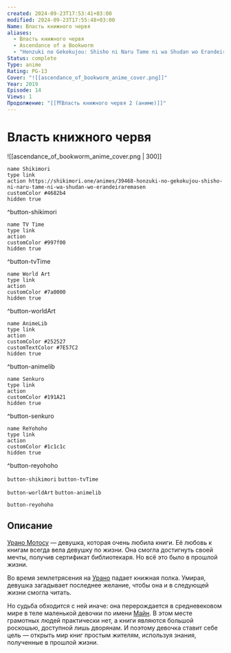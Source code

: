 ```yaml
---
created: 2024-09-23T17:53:41+03:00
modified: 2024-09-23T17:55:48+03:00
Name: Власть книжного червя
aliases:
  - Власть книжного червя
  - Ascendance of a Bookworm
  - "Honzuki no Gekokujou: Shisho ni Naru Tame ni wa Shudan wo Erandeiraremasen"
Status: complete
Type: anime
Rating: PG-13
Cover: "![[ascendance_of_bookworm_anime_cover.png]]"
Year: 2019
Episode: 14
Views: 1
Продолжение: "[[⛩️Власть книжного червя 2 (аниме)]]"
---
```


# Власть книжного червя

![[ascendance_of_bookworm_anime_cover.png | 300]]

```button
name Shikimori
type link
action https://shikimori.one/animes/39468-honzuki-no-gekokujou-shisho-ni-naru-tame-ni-wa-shudan-wo-erandeiraremasen
customColor #4682b4
hidden true
```
^button-shikimori

```button
name TV Time
type link
action 
customColor #997f00
hidden true
```
^button-tvTime

```button
name World Art
type link
action 
customColor #7a0000
hidden true
```
^button-worldArt

```button
name AnimeLib
type link
action 
customColor #252527
customTextColor #7E57C2
hidden true
```
^button-animelib

```button
name Senkuro
type link
action 
customColor #191A21
hidden true
```
^button-senkuro

```button
name ReYohoho
type link
action 
customColor #1c1c1c
hidden true
```
^button-reyohoho



`button-shikimori` `button-tvTime`

`button-worldArt` `button-animelib`

`button-reyohoho`

## Описание

[Урано Мотосу](https://shikimori.one/characters/163811-myne) — девушка, которая очень любила книги. Её любовь к книгам всегда вела девушку по жизни. Она смогла достигнуть своей мечты, получив сертификат библиотекаря. Но всё это было в прошлой жизни.

Во время землетрясения на [Урано](https://shikimori.one/characters/163811-myne) падает книжная полка. Умирая, девушка загадывает последнее желание, чтобы она и в следующей жизни смогла читать.

Но судьба обходится с ней иначе: она перерождается в средневековом мире в теле маленькой девочки по имени [Майн](https://shikimori.one/characters/163811-myne). В этом месте грамотных людей практически нет, а книги являются большой роскошью, доступной лишь дворянам. И поэтому девочка ставит себе цель — открыть мир книг простым жителям, используя знания, полученные в прошлой жизни.
